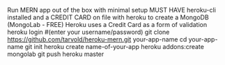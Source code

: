 Run MERN app out of the box with minimal setup
MUST HAVE heroku-cli installed and a CREDIT CARD on file with heroku to create a MongoDB (MongoLab - FREE)
Heroku uses a Credit Card as a form of validation
heroku login #(enter your username/password)
git clone https://github.com/tarvold/heroku-mern.git your-app-name
cd your-app-name
git init
heroku create name-of-your-app
heroku addons:create mongolab
git push heroku master
